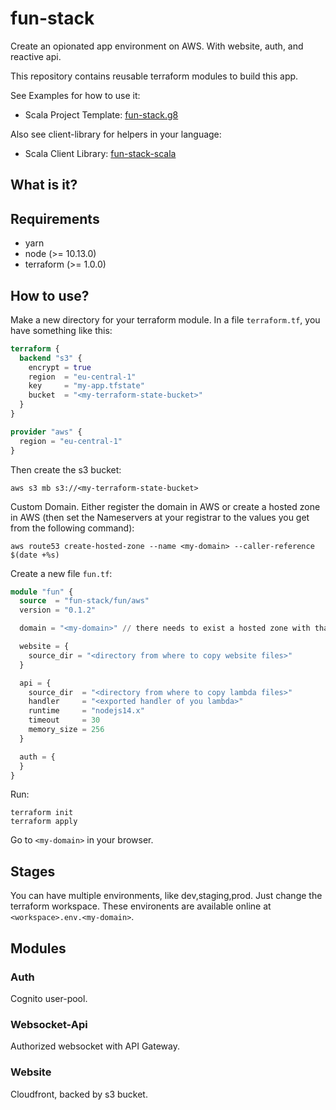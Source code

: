 # fun-stack

Create an opionated app environment on AWS. With website, auth, and reactive api.

This repository contains reusable terraform modules to build this app.

See Examples for how to use it:
- Scala Project Template: [fun-stack.g8](https://github.com/fun-stack/fun-stack.g8)

Also see client-library for helpers in your language:
- Scala Client Library: [fun-stack-scala](https://github.com/fun-stack/fun-stack-scala)

## What is it?

## Requirements

- yarn
- node (>= 10.13.0)
- terraform (>= 1.0.0)

## How to use?

Make a new directory for your terraform module. In a file `terraform.tf`, you have something like this:
```tf
terraform {
  backend "s3" {
    encrypt = true
    region  = "eu-central-1"
    key     = "my-app.tfstate"
    bucket  = "<my-terraform-state-bucket>"
  }
}

provider "aws" {
  region = "eu-central-1"
}
```

Then create the s3 bucket:
```
aws s3 mb s3://<my-terraform-state-bucket>
```

Custom Domain. Either register the domain in AWS or create a hosted zone in AWS (then set the Nameservers at your registrar to the values you get from the following command):
```
aws route53 create-hosted-zone --name <my-domain> --caller-reference $(date +%s)
```

Create a new file `fun.tf`:
```tf
module "fun" {
  source  = "fun-stack/fun/aws"
  version = "0.1.2"

  domain = "<my-domain>" // there needs to exist a hosted zone with that domain name in your aws account

  website = {
    source_dir = "<directory from where to copy website files>"
  }

  api = {
    source_dir  = "<directory from where to copy lambda files>"
    handler     = "<exported handler of you lambda>"
    runtime     = "nodejs14.x"
    timeout     = 30
    memory_size = 256
  }

  auth = {
  }
}
```

Run:
```
terraform init
terraform apply
```

Go to `<my-domain>` in your browser.

## Stages

You can have multiple environments, like dev,staging,prod. Just change the terraform workspace. These environents are available online at `<workspace>.env.<my-domain>`.

## Modules

### Auth

Cognito user-pool.

### Websocket-Api

Authorized websocket with API Gateway.

### Website

Cloudfront, backed by s3 bucket.

